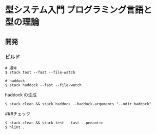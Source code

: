 # 型システム入門 プログラミング言語と型の理論

## 開発

### ビルド

```shell
# 通常
$ stack test --fast --file-watch

# haddock
$ stack haddock --fast --file-watch
```

haddock の生成

```shell
$ stack clean && stack haddock --haddock-arguments "--odir haddock"
```

###チェック

```shell
$ stack clean && stack test --fast --pedantic
$ hlint .
```